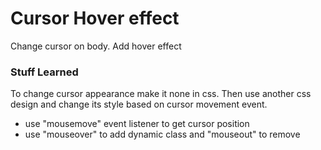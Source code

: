 # Cursor Hover effect
Change cursor on body. Add hover effect

### Stuff Learned
To change cursor appearance make it none in css. Then use another css design and change its style based on cursor movement event.<br/>
<ul>
    <li>use "mousemove" event listener to get cursor position</li>
    <li>use "mouseover" to add dynamic class and "mouseout" to remove</li>
</ul>

